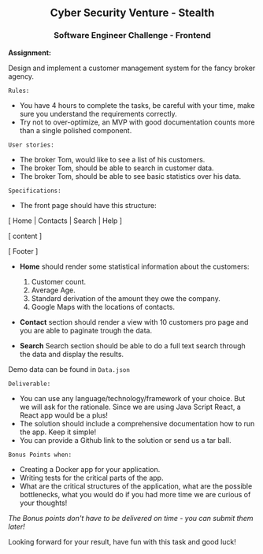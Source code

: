 <center>
     <h2>Cyber Security Venture - Stealth</h2> 
     <h3>Software Engineer Challenge - Frontend</h3>
</center>
 
**Assignment:**

Design and implement a customer management system for the fancy broker agency.

`Rules:`

* You have 4 hours to complete the tasks, be careful with your time, make sure you understand the requirements correctly.
* Try not to over-optimize, an MVP with good documentation counts more than a single polished component.



`User stories:`

* The broker Tom, would like to see a list of his customers.
* The broker Tom, should be able to search in customer data.
* The broker Tom, should be able to see basic statistics over his data.

`Specifications:`

  * The front page should have this structure:
  
  [ Home | Contacts | Search | Help ]
  
  [ content ]
  
  [ Footer ]

* **Home** should render some statistical information about the customers:
  
  1. Customer count.
  2. Average Age.
  3. Standard derivation of the amount they owe the company.
  4. Google Maps with the locations of contacts.
  
* **Contact** section should render a view with 10 customers pro page and you are able to paginate trough the data.

* **Search**  Search section should be able to do a full text search through the data and display the results.

Demo data can be found in `Data.json`

`Deliverable:`

* You can use any language/technology/framework of your choice. But we will ask for the rationale. Since we are using Java Script React, a React app 
 would be a plus!
* The solution should include a comprehensive documentation how to run the app. Keep it simple!
* You can provide a Github link to the solution or send us a tar ball. 


`Bonus Points when:`

* Creating a Docker app for your application.
* Writing tests for the critical parts of the app.
* What are the critical structures of the application, what are the possible bottlenecks, what you would do if you had more time
we are curious of your thoughts! 

_The Bonus points don't have to be delivered on time - you can submit them later!_ 


Looking forward for your result, have fun with this task and good luck! 




              

 

  








